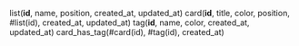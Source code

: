list(**id**, name, position, created_at, updated_at)
card(**id**, title, color, position, #list(id), created_at, updated_at)
tag(**id**, name, color, created_at, updated_at)
card_has_tag(#card(id), #tag(id), created_at)